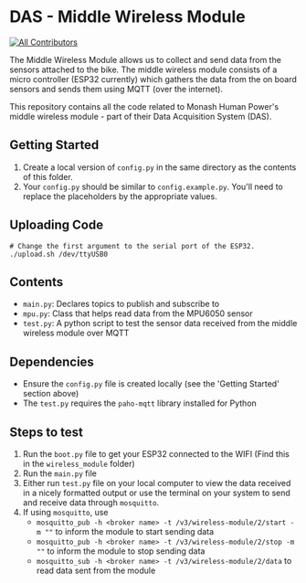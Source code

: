 # DAS - Middle Wireless Module

[![All Contributors](https://img.shields.io/badge/all_contributors-6-orange.svg?style=flat-square)](#contributors)

The Middle Wireless Module allows us to collect and send data from the sensors attached to the bike. The middle wireless module consists of a micro controller (ESP32 currently) which gathers the data from the on board sensors and sends them using MQTT (over the internet).

This repository contains all the code related to Monash Human Power's middle wireless module - part of their Data Acquisition System (DAS).

## Getting Started

1. Create a local version of `config.py` in the same directory as the contents of this folder.
2. Your `config.py` should be similar to `config.example.py`. You'll need to replace the placeholders by the appropriate values.


## Uploading Code

```
# Change the first argument to the serial port of the ESP32.
./upload.sh /dev/ttyUSB0 
```

## Contents
- `main.py`: Declares topics to publish and subscribe to
- `mpu.py`: Class that helps read data from the MPU6050 sensor
- `test.py`: A python script to test the sensor data received from the middle wireless module over MQTT


## Dependencies
- Ensure the `config.py` file is created locally (see the 'Getting Started' section above)
- The `test.py` requires the `paho-mqtt` library installed for Python


## Steps to test
1. Run the `boot.py` file to get your ESP32 connected to the WIFI (Find this in the `wireless_module` folder)
2. Run the `main.py` file
3. Either run `test.py` file on your local computer to view the data received in a nicely formatted output or use the
    terminal on your system to send and receive data through `mosquitto`.
4. If using `mosquitto`, use 
    - `mosquitto_pub -h <broker name> -t /v3/wireless-module/2/start -m ""` to inform the module to start sending data
    - `mosquitto_pub -h <broker name> -t /v3/wireless-module/2/stop -m ""` to inform the module to stop sending data
    - `mosquitto_sub -h <broker name> -t /v3/wireless-module/2/data` to read data sent from the module

